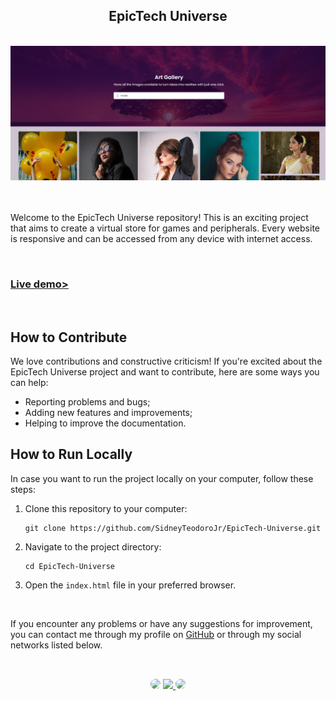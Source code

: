 <h2 align="center">EpicTech Universe</h2>
</br>

<div align="center">
<a href="https://sidneyteodorojr.github.io/EpicTech-Universe/" target="_blank">
<img src="https://github.com/SidneyTeodoroJr/interactive_image_gallery/blob/main/image_gallery.png" alt="gradient">
</a>
</div>
</br> 
</br>

<p>
 Welcome to the EpicTech Universe repository! This is an exciting project that aims to create a virtual store for games and peripherals. Every website is responsive and can be accessed from any device with internet access.
</p>
</br>

<h3 align="left"><a href="https://sidneyteodorojr.github.io/EpicTech-Universe/">Live demo></a></h3>
</br>

## How to Contribute

<p>
 We love contributions and constructive criticism! If you're excited about the EpicTech Universe project and want to contribute, here are some ways you can help:
</p>

- Reporting problems and bugs;
- Adding new features and improvements;
- Helping to improve the documentation.

## How to Run Locally

<p>
In case you want to run the project locally on your computer, follow these steps:
</p>

1. Clone this repository to your computer:
   ```
   git clone https://github.com/SidneyTeodoroJr/EpicTech-Universe.git
2. Navigate to the project directory:
    ```
    cd EpicTech-Universe
3. Open the `index.html` file in your preferred browser.
</br>
<p>
If you encounter any problems or have any suggestions for improvement, you can contact me through my profile on <a href="https://github.com/SidneyTeodoroJr" target="_blank">GitHub</a> or through my social networks listed below.
</p>

##
</br>

<div align="center">
<a href="https://www.facebook.com/profile.php?id=100091086461235" target="_blank"><img src="https://img.shields.io/badge/-Facebook-%230077B5?style=for-the-badge&logo=facebook&logoColor=white" style="border-radius: 30px" target="_blank"></a>
<a href="https://www.instagram.com/sidneyteodoroaraujo" target="_blank"><img src="https://img.shields.io/badge/-Instagram-%23E4405F?style=for-the-badge&logo=instagram&logoColor=white"</a>
<a href="https://www.linkedin.com/in/sidney-teodoro-4a4a8119b?lipi=urn%3Ali%3Apage%3Ad_flagship3_profile_view_base_contact_details%3B%2FevuTOiSSJS2hWGCZgtZiQ%3D%3D" target="_blank"><img src="https://img.shields.io/badge/-LinkedIn-%230077B5?style=for-the-badge&logo=linkedin&logoColor=white" style="border-radius: 30px" target="_blank"></a>
</div>
